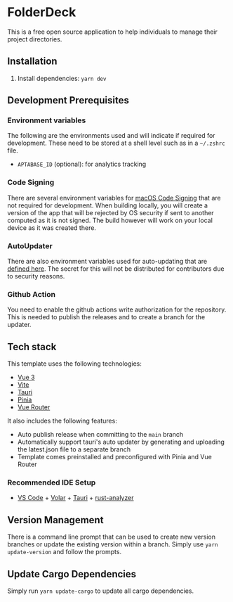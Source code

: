 # FolderDeck

This is a free open source application to help individuals to manage their project directories.

## Installation

1. Install dependencies: `yarn dev`

## Development Prerequisites

### Environment variables

The following are the environments used and will indicate if required for development. These need to be stored at a shell level such as in a `~/.zshrc` file.

- `APTABASE_ID` (optional): for analytics tracking

### Code Signing

There are several environment variables for [macOS Code Signing](https://tauri.app/v1/guides/distribution/sign-macos) that are not required for development. When building locally, you will create a version of the app that will be rejected by OS security if sent to another computed as it is not signed. The build however will work on your local device as it was created there.

### AutoUpdater

There are also environment variables used for auto-updating that are [defined here](https://tauri.app/v1/guides/distribution/updater). The secret for this will not be distributed for contributors due to security reasons.

### Github Action

You need to enable the github actions write authorization for the repository. This is needed to publish the releases and to create a branch for the updater.

## Tech stack

This template uses the following technologies:

- [Vue 3](https://v3.vuejs.org/)
- [Vite](https://vitejs.dev/)
- [Tauri](https://tauri.studio/)
- [Pinia](https://pinia.esm.dev/)
- [Vue Router](https://next.router.vuejs.org/)

It also includes the following features:

- Auto publish release when committing to the `main` branch
- Automatically support tauri's auto updater by generating and uploading the latest.json file to a separate branch
- Template comes preinstalled and preconfigured with Pinia and Vue Router

### Recommended IDE Setup

- [VS Code](https://code.visualstudio.com/) + [Volar](https://marketplace.visualstudio.com/items?itemName=Vue.volar) + [Tauri](https://marketplace.visualstudio.com/items?itemName=tauri-apps.tauri-vscode) + [rust-analyzer](https://marketplace.visualstudio.com/items?itemName=rust-lang.rust-analyzer)

## Version Management

There is a command line prompt that can be used to create new version branches or update the existing version within a branch. Simply use `yarn update-version` and follow the prompts.

## Update Cargo Dependencies

Simply run `yarn update-cargo` to update all cargo dependencies.
